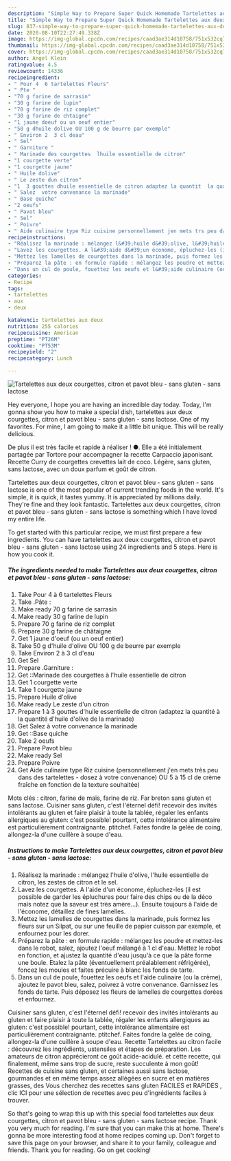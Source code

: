 ```yaml
---
description: "Simple Way to Prepare Super Quick Homemade Tartelettes aux deux courgettes, citron et pavot bleu - sans gluten - sans lactose"
title: "Simple Way to Prepare Super Quick Homemade Tartelettes aux deux courgettes, citron et pavot bleu - sans gluten - sans lactose"
slug: 837-simple-way-to-prepare-super-quick-homemade-tartelettes-aux-deux-courgettes-citron-et-pavot-bleu-sans-gluten-sans-lactose
date: 2020-08-10T22:27:49.338Z
image: https://img-global.cpcdn.com/recipes/caad3ae314d10758/751x532cq70/tartelettes-aux-deux-courgettes-citron-et-pavot-bleu-sans-gluten-sans-lactose-photo-principale-de-la-recette.jpg
thumbnail: https://img-global.cpcdn.com/recipes/caad3ae314d10758/751x532cq70/tartelettes-aux-deux-courgettes-citron-et-pavot-bleu-sans-gluten-sans-lactose-photo-principale-de-la-recette.jpg
cover: https://img-global.cpcdn.com/recipes/caad3ae314d10758/751x532cq70/tartelettes-aux-deux-courgettes-citron-et-pavot-bleu-sans-gluten-sans-lactose-photo-principale-de-la-recette.jpg
author: Angel Klein
ratingvalue: 4.5
reviewcount: 14336
recipeingredient:
- " Pour 4  6 tartelettes Fleurs"
- " Pte "
- "70 g farine de sarrasin"
- "30 g farine de lupin"
- "70 g farine de riz complet"
- "30 g farine de chtaigne"
- "1 jaune doeuf ou un oeuf entier"
- "50 g dhuile dolive OU 100 g de beurre par exemple"
- " Environ 2  3 cl deau"
- " Sel"
- " Garniture "
- " Marinade des courgettes  lhuile essentielle de citron"
- "1 courgette verte"
- "1 courgette jaune"
- " Huile dolive"
- " Le zeste dun citron"
- "1  3 gouttes dhuile essentielle de citron adaptez la quantit  la quantit dhuile dolive de la marinade"
- " Salez  votre convenance la marinade"
- " Base quiche"
- "2 oeufs"
- " Pavot bleu"
- " Sel"
- " Poivre"
- " Aide culinaire type Riz cuisine personnellement jen mets trs peu dans des tartelettes  dosez  votre convenance OU 5  15 cl de crme frache en fonction de la texture souhaite"
recipeinstructions:
- "Réalisez la marinade : mélangez l&#39;huile d&#39;olive, l&#39;huile essentielle de citron, les zestes de citron et le sel."
- "Lavez les courgettes. A l&#39;aide d&#39;un économe, épluchez-les (il est possible de garder les épluchures pour faire des chips ou de la déco mais notez que la saveur est très amère...). Ensuite toujours à l&#39;aide de l&#39;économe, détaillez de fines lamelles."
- "Mettez les lamelles de courgettes dans la marinade, puis formez les fleurs sur un Silpat, ou sur une feuille de papier cuisson par exemple, et enfournez pour les dorer."
- "Préparez la pâte : en formule rapide : mélangez les poudre et mettez-les dans le robot, salez, ajoutez l&#39;oeuf mélangé à 1 cl d&#39;eau. Mettez le robot en fonction, et ajustez la quantité d&#39;eau jusqu&#39;à ce que la pâte forme une boule. Etalez la pâte (éventuellement préalablement réfrigérée), foncez les moules et faites précuire à blanc les fonds de tarte."
- "Dans un cul de poule, fouettez les oeufs et l&#39;aide culinaire (ou la crème), ajoutez le pavot bleu, salez, poivrez à votre convenance. Garnissez les fonds de tarte. Puis déposez les fleurs de lamelles de courgettes dorées et enfournez."
categories:
- Recipe
tags:
- tartelettes
- aux
- deux

katakunci: tartelettes aux deux 
nutrition: 255 calories
recipecuisine: American
preptime: "PT26M"
cooktime: "PT53M"
recipeyield: "2"
recipecategory: Lunch

---
```



![Tartelettes aux deux courgettes, citron et pavot bleu - sans gluten - sans lactose](https://img-global.cpcdn.com/recipes/caad3ae314d10758/751x532cq70/tartelettes-aux-deux-courgettes-citron-et-pavot-bleu-sans-gluten-sans-lactose-photo-principale-de-la-recette.jpg)

Hey everyone, I hope you are having an incredible day today. Today, I'm gonna show you how to make a special dish, tartelettes aux deux courgettes, citron et pavot bleu - sans gluten - sans lactose. One of my favorites. For mine, I am going to make it a little bit unique. This will be really delicious.

De plus il est très facile et rapide à réaliser ! ●. Elle a été initialement partagée par Tortore pour accompagner la recette Carpaccio japonisant. Recette Curry de courgettes crevettes lait de coco. Légère, sans gluten, sans lactose, avec un doux parfum et goût de citron.

Tartelettes aux deux courgettes, citron et pavot bleu - sans gluten - sans lactose is one of the most popular of current trending foods in the world. It's simple, it is quick, it tastes yummy. It is appreciated by millions daily. They're fine and they look fantastic. Tartelettes aux deux courgettes, citron et pavot bleu - sans gluten - sans lactose is something which I have loved my entire life.


To get started with this particular recipe, we must first prepare a few ingredients. You can have tartelettes aux deux courgettes, citron et pavot bleu - sans gluten - sans lactose using 24 ingredients and 5 steps. Here is how you cook it.

<!--inarticleads1-->

##### The ingredients needed to make Tartelettes aux deux courgettes, citron et pavot bleu - sans gluten - sans lactose:

1. Take  Pour 4 à 6 tartelettes Fleurs
1. Take  .Pâte :
1. Make ready 70 g farine de sarrasin
1. Make ready 30 g farine de lupin
1. Prepare 70 g farine de riz complet
1. Prepare 30 g farine de châtaigne
1. Get 1 jaune d&#39;oeuf (ou un oeuf entier)
1. Take 50 g d&#39;huile d&#39;olive OU 100 g de beurre par exemple
1. Take  Environ 2 à 3 cl d&#39;eau
1. Get  Sel
1. Prepare  .Garniture :
1. Get  ::Marinade des courgettes à l&#39;huile essentielle de citron
1. Get 1 courgette verte
1. Take 1 courgette jaune
1. Prepare  Huile d&#39;olive
1. Make ready  Le zeste d&#39;un citron
1. Prepare 1 à 3 gouttes d&#39;huile essentielle de citron (adaptez la quantité à la quantité d&#39;huile d&#39;olive de la marinade)
1. Get  Salez à votre convenance la marinade
1. Get  ::Base quiche
1. Take 2 oeufs
1. Prepare  Pavot bleu
1. Make ready  Sel
1. Prepare  Poivre
1. Get  Aide culinaire type Riz cuisine (personnellement j&#39;en mets très peu dans des tartelettes - dosez à votre convenance) OU 5 à 15 cl de crème fraîche en fonction de la texture souhaitée)


Mots clés : citron, farine de maïs, farine de riz. Far breton sans gluten et sans lactose. Cuisiner sans gluten, c&#39;est l&#39;éternel défi! recevoir des invités intolérants au gluten et faire plaisir à toute la tablée, régaler les enfants allergiques au gluten: c&#39;est possible! pourtant, cette intolérance alimentaire est particulièrement contraignante. ptitchef. Faites fondre la gelée de coing, allongez-la d&#39;une cuillère à soupe d&#39;eau. 

<!--inarticleads2-->

##### Instructions to make Tartelettes aux deux courgettes, citron et pavot bleu - sans gluten - sans lactose:

1. Réalisez la marinade : mélangez l&#39;huile d&#39;olive, l&#39;huile essentielle de citron, les zestes de citron et le sel.
1. Lavez les courgettes. A l&#39;aide d&#39;un économe, épluchez-les (il est possible de garder les épluchures pour faire des chips ou de la déco mais notez que la saveur est très amère...). Ensuite toujours à l&#39;aide de l&#39;économe, détaillez de fines lamelles.
1. Mettez les lamelles de courgettes dans la marinade, puis formez les fleurs sur un Silpat, ou sur une feuille de papier cuisson par exemple, et enfournez pour les dorer.
1. Préparez la pâte : en formule rapide : mélangez les poudre et mettez-les dans le robot, salez, ajoutez l&#39;oeuf mélangé à 1 cl d&#39;eau. Mettez le robot en fonction, et ajustez la quantité d&#39;eau jusqu&#39;à ce que la pâte forme une boule. Etalez la pâte (éventuellement préalablement réfrigérée), foncez les moules et faites précuire à blanc les fonds de tarte.
1. Dans un cul de poule, fouettez les oeufs et l&#39;aide culinaire (ou la crème), ajoutez le pavot bleu, salez, poivrez à votre convenance. Garnissez les fonds de tarte. Puis déposez les fleurs de lamelles de courgettes dorées et enfournez.


Cuisiner sans gluten, c&#39;est l&#39;éternel défi! recevoir des invités intolérants au gluten et faire plaisir à toute la tablée, régaler les enfants allergiques au gluten: c&#39;est possible! pourtant, cette intolérance alimentaire est particulièrement contraignante. ptitchef. Faites fondre la gelée de coing, allongez-la d&#39;une cuillère à soupe d&#39;eau. Recette Tartelettes au citron facile : découvrez les ingrédients, ustensiles et étapes de préparation. Les amateurs de citron apprécieront ce goût acide-acidulé. et cette recette, qui finalement, même sans trop de sucre, reste succulente à mon goût! Recettes de cuisine sans gluten, et certaines aussi sans lactose, gourmandes et en même temps assez allégées en sucre et en matières grasses, des Vous cherchez des recettes sans gluten FACILES et RAPIDES , clic ICI pour une sélection de recettes avec peu d&#39;ingrédients faciles à trouver. 

So that's going to wrap this up with this special food tartelettes aux deux courgettes, citron et pavot bleu - sans gluten - sans lactose recipe. Thank you very much for reading. I'm sure that you can make this at home. There's gonna be more interesting food at home recipes coming up. Don't forget to save this page on your browser, and share it to your family, colleague and friends. Thank you for reading. Go on get cooking!
